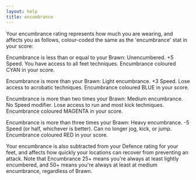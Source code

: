```yaml
---
layout: help
title: encumbrance
---
```


Your encumbrance rating represents how much you are wearing, and affects you as
follows, colour-coded the same as the 'encumbrance' stat in your score:

Encumbrance is less than or equal to your Brawn: Unencumbered.  +5 Speed. 
You have access to all feet techniques.  Encumbrance coloured CYAN in your
score.  

Encumbrance is more than your Brawn: Light encumbrance.  +3 Speed.  Lose
access to acrobatic techniques.  Encumbrance coloured BLUE in your score.  

Encumbrance is more than two times your Brawn: Medium encumbrance.  No Speed
modifier.  Lose access to run and most kick techniques.  Encumbrance coloured
MAGENTA in your score.  

Encumbrance is more than three times your Brawn: Heavy encumbrance.  -5 Speed
(or half, whichever is better).  Can no longer jog, kick, or jump.  Encumbrance
coloured RED in your score.  

Your encumbrance is also subtracted from your Defence rating for your feet, 
and affects how quickly your locations can recover from preventing an attack.
Note that Encumbrance 25+ means you're always at least lightly encumbered, and 
50+ means you're always at least at medium encumbrance, regardless of Brawn.
